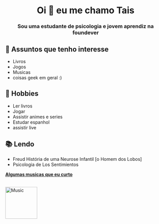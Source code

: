 <h1 align="center">Oi 👋 eu me chamo Tais 
<h3 align="center">Sou uma estudante de psicologia e jovem aprendiz na foundever</h3>

## 💬 Assuntos que tenho interesse 
- Livros
- Jogos
- Musicas
- coisas geek em geral :)

## 📅 Hobbies
- Ler livros
- Jogar
- Assistir animes e series
- Estudar espanhol
- assistir live

## 📚 Lendo
- Freud História de uma Neurose Infantil [o Homem dos Lobos]
- Psicologia de Los Sentimientos




</td>


<td align="center">
<a href="https://www.youtube.com/playlist?list=PLnUeM-f8Q0Di-ToXOWVkwJ0DNZozLqRFy">
<strong>Algumas musicas que eu curto </strong>
<br />
<br />


<p>
<img height="100" alt="Music" src="https://media.tenor.com/ILDmMv3o0xUAAAAC/chad-music-music.gif"> 
</a>
</p>

</td>
</tr>
</table>
